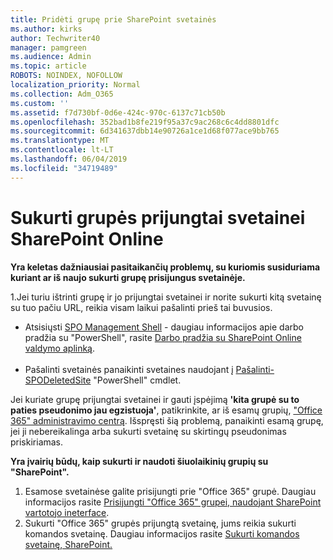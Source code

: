 ```yaml
---
title: Pridėti grupę prie SharePoint svetainės
ms.author: kirks
author: Techwriter40
manager: pamgreen
ms.audience: Admin
ms.topic: article
ROBOTS: NOINDEX, NOFOLLOW
localization_priority: Normal
ms.collection: Adm_O365
ms.custom: ''
ms.assetid: f7d730bf-0d6e-424c-970c-6137c71cb50b
ms.openlocfilehash: 352bad1b8fe219f95a37c9ac268c6c4dd8801dfc
ms.sourcegitcommit: 6d341637dbb14e90726a1ce1d68f077ace9bb765
ms.translationtype: MT
ms.contentlocale: lt-LT
ms.lasthandoff: 06/04/2019
ms.locfileid: "34719489"
---
```

# <a name="create-group-connected-site-in-sharepoint-online"></a>Sukurti grupės prijungtai svetainei SharePoint Online

<p><strong>Yra keletas dažniausiai pasitaikančių problemų, su kuriomis susiduriama kuriant ar iš naujo sukurti grupę prisijungus svetainėje.&nbsp;</strong></p>  <p>1.Jei turiu ištrinti grupę ir jo prijungtai svetainei ir norite sukurti kitą svetainę su tuo pačiu URL, reikia visam laikui pašalinti prieš tai buvusios.</p>  <ul>  <li>Atsisiųsti <a title="SPO valdymo aplinką" href="https://support.office.com/en-ie/article/introduction-to-the-sharepoint-online-management-shell-c16941c3-19b4-4710-8056-34c034493429">SPO Management Shell</a> - daugiau informacijos apie darbo pradžia su "PowerShell", rasite <a title="pradėjo dirbti su SharePoint Online valdymo aplinką" href="https://docs.microsoft.com/en-us/powershell/module/sharepoint-online/remove-sposite?view=sharepoint-ps">Darbo pradžia su SharePoint Online valdymo aplinką</a>. <br /><br /></li>  <li>Pašalinti svetainės panaikinti svetaines naudojant į <a title="pašalinti-SPODeletedSite" href="https://docs.microsoft.com/en-us/powershell/module/sharepoint-online/remove-sposite?view=sharepoint-ps">Pašalinti-SPODeletedSite</a> "PowerShell" cmdlet.</li>  </ul>  <p>Jei kuriate grupę prijungtai svetainei ir gauti įspėjimą <strong>'kita grupė su to paties pseudonimo jau egzistuoja'</strong>, patikrinkite, ar iš esamų grupių, <a title=""Office 365" administravimo centrą" href="https://admin.microsoft.com/Adminportal/Home?source=applauncher#/groups">"Office 365" administravimo centrą</a>. Išspręsti šią problemą, panaikinti esamą grupę, jei ji nebereikalinga arba sukurti svetainę su skirtingų pseudonimas priskiriamas.&nbsp;</p>  <p><strong>Yra įvairių būdų, kaip sukurti ir naudoti šiuolaikinių grupių su "SharePoint".&nbsp;</strong></p>  <ol>  <li>Esamose svetainėse galite prisijungti prie "Office 365" grupė. Daugiau informacijos rasite <a title="prisijungti "Office 365" grupei, naudojant SharePoint vartotojo ineterface" href="https://docs.microsoft.com/en-us/sharepoint/dev/transform/modernize-connect-to-office365-group#connect-an-office-365-group-using-the-sharepoint-user-interface">Prisijungti "Office 365" grupei, naudojant SharePoint vartotojo ineterface</a>.</li>  <li>Sukurti "Office 365" grupės prijungtą svetainę, jums reikia sukurti komandos svetainę. Daugiau informacijos rasite <a title="sukurti komandos svetainę, SharePoint" href="https://support.office.com/en-us/article/create-a-team-site-in-sharepoint-ef10c1e7-15f3-42a3-98aa-b5972711777d">Sukurti komandos svetainę, SharePoint.</a></li>  </ol>


